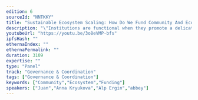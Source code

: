 ```yaml
---
edition: 6
sourceId: "NNTKKY"
title: "Sustainable Ecosystem Scaling: How Do We Fund Community And Ecosystem Growth"
description: "\"Institutions are functional when they promote a delicate balance between what people can do for themselves and what tools at the service of anonymous institutions can do for them,\" Illich writes in Tools for Conviviality. Governance is one tool that helps with resource allocation towards what we want to see more of, at the protocol level and at the social level. Let's explore different ways of funding ecosystem and community growth including grants, on-chain funding, and new mechanisms."
youtubeUrl: "https://youtu.be/3o8eVMP-bfs"
ipfsHash: ""
ethernaIndex: ""
ethernaPermalink: ""
duration: 3109
expertise: ""
type: "Panel"
track: "Governance & Coordination"
tags: ["Governance & Coordination"]
keywords: ["Community","Ecosystem","Funding"]
speakers: ["Juan","Anna Kryukova","Alp Ergin","abbey"]
---
```

